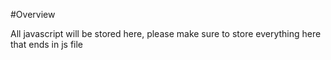 #Overview 

All javascript will be stored here, please make sure to store everything here that ends in js file
